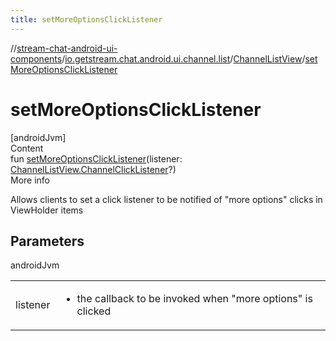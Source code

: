 ```yaml
---
title: setMoreOptionsClickListener
---
```

//[stream-chat-android-ui-components](../../../index.md)/[io.getstream.chat.android.ui.channel.list](../index.md)/[ChannelListView](index.md)/[setMoreOptionsClickListener](setMoreOptionsClickListener.md)



# setMoreOptionsClickListener  
[androidJvm]  
Content  
fun [setMoreOptionsClickListener](setMoreOptionsClickListener.md)(listener: [ChannelListView.ChannelClickListener](ChannelClickListener/index.md)?)  
More info  


Allows clients to set a click listener to be notified of "more options" clicks in ViewHolder items



## Parameters  
  
androidJvm  
  
| | |
|---|---|
| <a name="io.getstream.chat.android.ui.channel.list/ChannelListView/setMoreOptionsClickListener/#io.getstream.chat.android.ui.channel.list.ChannelListView.ChannelClickListener?/PointingToDeclaration/"></a>listener| <a name="io.getstream.chat.android.ui.channel.list/ChannelListView/setMoreOptionsClickListener/#io.getstream.chat.android.ui.channel.list.ChannelListView.ChannelClickListener?/PointingToDeclaration/"></a><ul><li>the callback to be invoked when "more options" is clicked</li></ul>|
  
  



